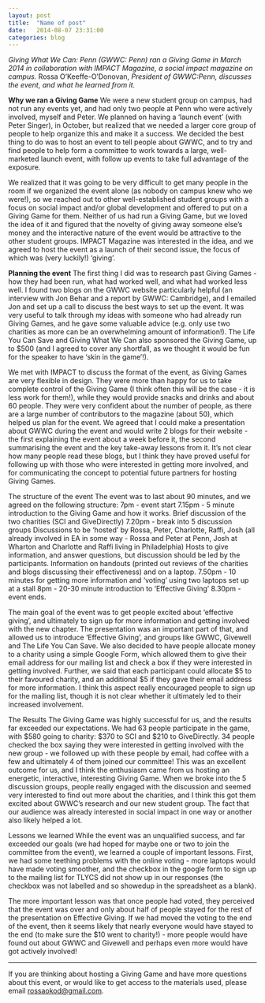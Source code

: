 ```yaml
---
layout: post
title:  "Name of post"
date:   2014-08-07 23:31:00
categories: blog
---
```


*Giving What We Can: Penn (GWWC: Penn) ran a Giving Game in March 2014 in collaboration with IMPACT Magazine, a social impact magazine on campus.* Rossa O’Keeffe-O’Donovan, *President of GWWC:Penn, discusses the event, and what he learned from it.*

**Why we ran a Giving Game**
We were a new student group on campus, had not run any events yet, and had only two people at Penn who were actively involved, myself and Peter. We planned on having a ‘launch event’ (with Peter Singer), in October, but realized that we needed a larger core group of people to help organize this and make it a success. We decided the best thing to do was to host an event to tell people about GWWC, and to try and find people to help form a committee to work towards a large, well-marketed launch event, with follow up events to take full advantage of the exposure.

We realized that it was going to be very difficult to get many people in the room if we organized the event alone (as nobody on campus knew who we were!), so we reached out to other well-established student groups with a focus on social impact and/or global development and offered to put on a Giving Game for them. Neither of us had run a Giving Game, but we loved the idea of it and figured that the novelty of giving away someone else’s money and the interactive nature of the event would be attractive to the other student groups. IMPACT Magazine was interested in the idea, and we agreed to host the event as a launch of their second issue, the focus of which was (very luckily!) ‘giving’.

**Planning the event**
The first thing I did was to research past Giving Games - how they had been run, what had worked well, and what had worked less well. I found two blogs on the GWWC website particularly helpful (an interview with Jon Behar and a report by GWWC: Cambridge), and I emailed Jon and set up a call to discuss the best ways to set up the event. It was very useful to talk through my ideas with someone who had already run Giving Games, and he gave some valuable advice (e.g. only use two charities as more can be an overwhelming amount of information!). The Life You Can Save and Giving What We Can also sponsored the Giving Game, up to $500 (and I agreed to cover any shortfall, as we thought it would be fun for the speaker to have ‘skin in the game’!).

We met with IMPACT to discuss the format of the event, as Giving Games are very flexible in design. They were more than happy for us to take complete control of the Giving Game (I think often this will be the case - it is less work for them!), while they would provide snacks and drinks and about 60 people. They were very confident about the number of people, as there are a large number of contributors to the magazine (about 50), which helped us plan for the event. We agreed that I could make a presentation about GWWC during the event and would write 2 blogs for their website - the first explaining the event about a week before it, the second summarising the event and the key take-away lessons from it. It’s not clear how many people read these blogs, but I think they have proved useful for following up with those who were interested in getting more involved, and for communicating the concept to potential future partners for hosting Giving Games.

The structure of the event
The event was to last about 90 minutes, and we agreed on the following structure:
7pm - event start
7.15pm - 5 minute introduction to the Giving Game and how it works. Brief discussion of the two charities (SCI and GiveDirectly)
7.20pm - break into 5 discussion groups
Discussions to be ‘hosted’ by Rossa, Peter, Charlotte, Raffi, Josh (all already involved in EA in some way - Rossa and Peter at Penn, Josh at Wharton and Charlotte and Raffi living in Philadelphia)
Hosts to give information, and answer questions, but discussion should be led by the participants. Information on handouts (printed out reviews of the charities and blogs discussing their effectiveness) and on a laptop. 
7.50pm - 10 minutes for getting more information and ‘voting’ using two laptops set up at a stall 
8pm - 20-30 minute introduction to ‘Effective Giving’
8.30pm - event ends.

The main goal of the event was to get people excited about ‘effective giving’, and ultimately to sign up for more information and getting involved with the new chapter. The presentation was an important part of that, and allowed us to introduce ‘Effective Giving’, and groups like GWWC, Givewell and The Life You Can Save. We also decided to have people allocate money to a charity using a simple Google Form, which allowed them to give their email address for our mailing list and check a box if they were interested in getting involved. Further, we said that each participant could allocate $5 to their favoured charity, and an additional $5 if they gave their email address for more information. I think this aspect really encouraged people to sign up for the mailing list, though it is not clear whether it ultimately led to their increased involvement.

The Results
The Giving Game was highly successful for us, and the results far exceeded our expectations. We had 63 people participate in the game, with $580 going to charity: $370 to SCI and $210 to GiveDirectly. 34 people checked the box saying they were interested in getting involved with the new group - we followed up with these people by email, had coffee with a few and ultimately 4 of them joined our committee! This was an excellent outcome for us, and I think the enthusiasm came from us hosting an energetic, interactive, interesting Giving Game. When we broke into the 5 discussion groups, people really engaged with the discussion and seemed very interested to find out more about the charities, and I think this got them excited about GWWC’s research and our new student group. The fact that our audience was already interested in social impact in one way or another also likely helped a lot.

Lessons we learned
While the event was an unqualified success, and far exceeded our goals (we had hoped for maybe one or two to join the committee from the event), we learned a couple of important lessons. First, we had some teething problems with the online voting - more laptops would have made voting smoother, and the checkbox in the google form to sign up to the mailing list for TLYCS did not show up in our responses (the checkbox was not labelled and so showedup in the spreadsheet as a blank). 

The more important lesson was that once people had voted, they perceived that the event was over and only about half of people stayed for the rest of the presentation on Effective Giving. If we had moved the voting to the end of the event, then it seems likely that nearly everyone would have stayed to the end (to make sure the $10 went to charity!) - more people would have found out about GWWC and Givewell and perhaps even more would have got actively involved! 

--------

If you are thinking about hosting a Giving Game and have more questions about this event, or would like to get access to the materials used, please email rossaokod@gmail.com.
